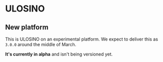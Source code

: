 # ULOSINO

## New platform

This is ULOSINO on an experimental platform. We expect to deliver this as `3.0.0` around the middle of March.

**It's currently in alpha** and isn't being versioned yet.
